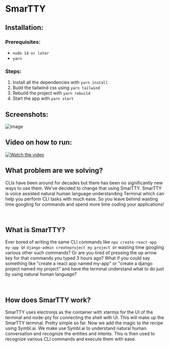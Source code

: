 # SmarTTY

## Installation:

### Prerequisites:
- `node 14 or later`
- `yarn`

### Steps:

1. Install all the dependencies with `yarn install`
2. Build the tailwind css using `yarn tailwind`
3. Rebuild the project with `yarn rebuild`
4. Start the app with `yarn start`

## Screenshots:
![image](https://user-images.githubusercontent.com/74904820/163593893-92fab730-d81b-40ba-8f38-536352a6af50.png)


## Video on how to run:
[![Watch the video](https://i.imgur.com/vKb2F1B.png)](assets/howto.mkv)


## What problem are we solving?  

CLIs have been around for decades but there has been no significantly new ways to use them. We've decided to change that using SmarTTY. SmarTTY is voice assisted natural human language understanding Terminal which can help you perform CLI tasks with much ease. So you leave behind wasting time googling for commands and spend more time coding your applications!

<br>

## What is SmarTTY?  

Ever bored of writing the same CLI commands like `npx create-react-app my-app `or `django-admin createproject my project `or wasting time googling various other such commands? Or are you tired of pressing the up arrow key for that commands you typed 3 hours ago? What if you could say something like "create a react app named my-app" or "create a django project named my project" and have the terminal understand what to do just by using natural human language?

<br>

## How does SmarTTY work?  

SmarTTY uses electronjs as the container with xtermjs for the UI of the terminal and node-pty for connecting the shell with UI.
This will make up the SmarTTY terminal. Pretty simple so far. Now we add the magic to the recipe using Symbl.ai. We make use
Symbl.ai to understand natural human conversation and recognize the entities and intents. This is then used to recognize various CLI commands and execute them with ease.
